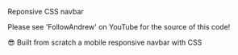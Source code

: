 Reponsive CSS navbar

Please see 'FollowAndrew' on YouTube for the source of this code!

😎 Built from scratch a mobile responsive navbar with CSS
